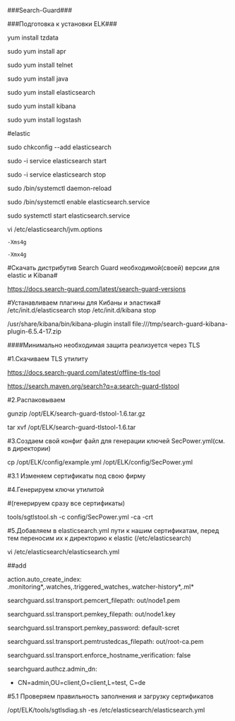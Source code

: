 ###Search-Guard###

###Подготовка к установки ELK###

yum install tzdata

sudo yum install apr

sudo yum install telnet

sudo yum install java

sudo yum install elasticsearch

sudo yum install kibana

sudo yum install logstash


#elastic

sudo chkconfig --add elasticsearch

sudo -i service elasticsearch start

sudo -i service elasticsearch stop

sudo /bin/systemctl daemon-reload

sudo /bin/systemctl enable elasticsearch.service

sudo systemctl start elasticsearch.service

vi /etc/elasticsearch/jvm.options

`-Xms4g`

`-Xmx4g`



#Скачать дистрибутив Search Guard необходимой(своей) версии для elastic и Kibana#


https://docs.search-guard.com/latest/search-guard-versions


#Устанавливаем плагины для Кибаны и эластика#
/etc/init.d/elasticsearch stop
/etc/init.d/kibana stop

/usr/share/kibana/bin/kibana-plugin install file:///tmp/search-guard-kibana-plugin-6.5.4-17.zip




####Минимально необходимая защита реализуется через TLS

#1.Скачиваем TLS утилиту
 
https://docs.search-guard.com/latest/offline-tls-tool

https://search.maven.org/search?q=a:search-guard-tlstool

#2.Распаковываем

gunzip /opt/ELK/search-guard-tlstool-1.6.tar.gz

tar xvf /opt/ELK/search-guard-tlstool-1.6.tar

#3.Создаем свой конфиг файл для генерации ключей SecPower.yml(см. в директории)

cp /opt/ELK/config/example.yml /opt/ELK/config/SecPower.yml

#3.1 Изменяем сертификаты под свою фирму


#4.Генерируем ключи утилитой 

#(генерируем сразу все сертификаты)

tools/sgtlstool.sh -c config/SecPower.yml -ca -crt 

#5.Добавляем в elasticsearch.yml пути к нашим сертификатам, перед тем переносим их к директорию к elastic (/etc/elasticsearch)

vi /etc/elasticsearch/elasticsearch.yml

##add

action.auto_create_index: .monitoring*,.watches,.triggered_watches,.watcher-history*,.ml*

searchguard.ssl.transport.pemcert_filepath: out/node1.pem

searchguard.ssl.transport.pemkey_filepath: out/node1.key

searchguard.ssl.transport.pemkey_password: default-scret

searchguard.ssl.transport.pemtrustedcas_filepath: out/root-ca.pem

searchguard.ssl.transport.enforce_hostname_verification: false

searchguard.authcz.admin_dn:

  - CN=admin,OU=client,O=client,L=test, C=de



#5.1 Проверяем правильность заполнения и загрузку сертификатов

/opt/ELK/tools/sgtlsdiag.sh -es /etc/elasticsearch/elasticsearch.yml


